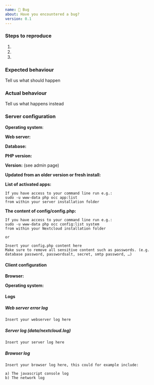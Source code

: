 ```yaml
---
name: 🐛 Bug
about: Have you encountered a bug?
version: 0.1
---
```


### Steps to reproduce
1.
2.
3.

### Expected behaviour
Tell us what should happen


### Actual behaviour
Tell us what happens instead


### Server configuration

**Operating system**:

**Web server:**

**Database:**

**PHP version:**

**Version:** (see admin page)

**Updated from an older version or fresh install:**

**List of activated apps:**

```
If you have access to your command line run e.g.:
sudo -u www-data php occ app:list
from within your server installation folder
```

**The content of config/config.php:**
```
If you have access to your command line run e.g.:
sudo -u www-data php occ config:list system
from within your Nextcloud installation folder

or

Insert your config.php content here
Make sure to remove all sensitive content such as passwords. (e.g. database password, passwordsalt, secret, smtp password, …)
```

#### Client configuration
**Browser:**

**Operating system:**

#### Logs
##### Web server error log
```
Insert your webserver log here
```

##### Server log (data/nextcloud.log)
```
Insert your server log here
```

##### Browser log
```
Insert your browser log here, this could for example include:

a) The javascript console log
b) The network log
```
